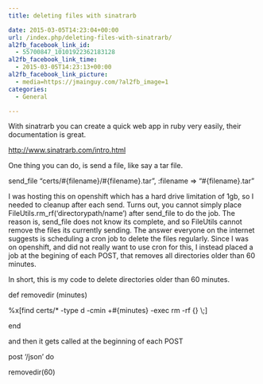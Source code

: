 ```yaml
---
title: deleting files with sinatrarb

date: 2015-03-05T14:23:04+00:00
url: /index.php/deleting-files-with-sinatrarb/
al2fb_facebook_link_id:
  - 55700847_10101922362183128
al2fb_facebook_link_time:
  - 2015-03-05T14:23:13+00:00
al2fb_facebook_link_picture:
  - media=https://jmainguy.com/?al2fb_image=1
categories:
  - General

---
```

With sinatrarb you can create a quick web app in ruby very easily, their documentation is great.

http://www.sinatrarb.com/intro.html

One thing you can do, is send a file, like say a tar file.

send_file &#8220;certs/#{filename}/#{filename}.tar&#8221;, :filename => &#8220;#{filename}.tar&#8221;

I was hosting this on openshift which has a hard drive limitation of 1gb, so I needed to cleanup after each send. Turns out, you cannot simply place FileUtils.rm\_rf(&#8216;directorypath/name&#8217;) after send\_file to do the job. The reason is, send_file does not know its complete, and so FileUtils cannot remove the files its currently sending. The answer everyone on the internet suggests is scheduling a cron job to delete the files regularly. Since I was on openshift, and did not really want to use cron for this, I instead placed a job at the begining of each POST, that removes all directories older than 60 minutes.

In short, this is my code to delete directories older than 60 minutes.

def removedir (minutes)
    
%x[find certs/* -type d -cmin +#{minutes} -exec rm -rf {} \\;]
  
end

and then it gets called at the beginning of each POST

post &#8216;/json&#8217; do
    
removedir(60)